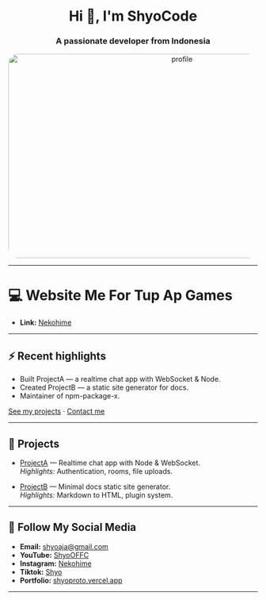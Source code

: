 <h1 align="center">Hi 👋, I'm ShyoCode</h1>
<h3 align="center">A passionate developer from Indonesia</h3>

<p align="center">
  <img src="https://files.catbox.moe/38z3bm.jpg" alt="profile" width="686" height="412" style="border-radius:20px;"/>
</p>

---
# 💻 Website Me For Tup Ap Games 

- **Link:** [Nekohime](https://neko.hime.my.id)

---

## ⚡ Recent highlights  

- Built ProjectA — a realtime chat app with WebSocket & Node.  
- Created ProjectB — a static site generator for docs.  
- Maintainer of npm-package-x.  

[See my projects](#-projects) · [Contact me](#-reach-me)  

---

## 🚀 Projects  

- [ProjectA](#) — Realtime chat app with Node & WebSocket.  
  *Highlights:* Authentication, rooms, file uploads.  

- [ProjectB](#) — Minimal docs static site generator.  
  *Highlights:* Markdown to HTML, plugin system.  

---

## 📮 Follow My Social Media 

- **Email:** [shyoaja@gmail.com](mailto:shyoaja@gmail.com)  
- **YouTube:** [ShyoOFFC](https://www.youtube.com/@ShyoOFFC)
- **Instagram:** [Nekohime](https://Instagram.com//nekohime_nc)
- **Tiktok:** [Shyo](https://tiktok.com//@shyonotsepuh) 
- **Portfolio:** [shyoproto.vercel.app](https://shyoproto.vercel.app)  

---

